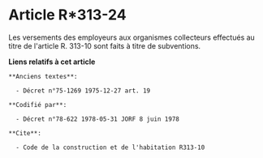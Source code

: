 # Article R*313-24

Les versements des employeurs aux organismes collecteurs effectués au titre de l'article R. 313-10 sont faits à titre de
subventions.

**Liens relatifs à cet article**

	**Anciens textes**:

	  - Décret n°75-1269 1975-12-27 art. 19

	**Codifié par**:

	  - Décret n°78-622 1978-05-31 JORF 8 juin 1978

	**Cite**:

	  - Code de la construction et de l'habitation R313-10
